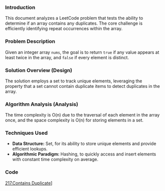 ### Introduction

This document analyzes a LeetCode problem that tests the ability to determine if an array contains any duplicates. The core challenge is efficiently identifying repeat occurrences within the array.

### Problem Description

Given an integer array `nums`, the goal is to return `true` if any value appears at least twice in the array, and `false` if every element is distinct.

### Solution Overview (Design)

The solution employs a set to track unique elements, leveraging the property that a set cannot contain duplicate items to detect duplicates in the array.

### Algorithm Analysis (Analysis)

The time complexity is O(n) due to the traversal of each element in the array once, and the space complexity is O(n) for storing elements in a set.

### Techniques Used

- **Data Structure:** Set, for its ability to store unique elements and provide efficient lookups.
- **Algorithmic Paradigm:** Hashing, to quickly access and insert elements with constant time complexity on average.

### Code
[217.Contains Duplicate]([[https://link-url-here.org](https://github.com/iamirrf/CodingProblems/blob/main/217.Contains%20Duplicate.py)https://github.com/iamirrf/CodingProblems/blob/main/217.Contains%20Duplicate.py)]
